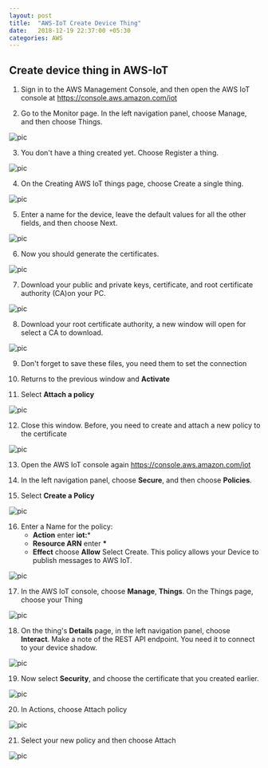 ```yaml
---
layout: post
title:  "AWS-IoT Create Device Thing"
date:   2018-12-19 22:37:00 +05:30
categories: AWS
---
```


## Create device thing in AWS-IoT

1. Sign in to the AWS Management Console, and then open the AWS IoT console at https://console.aws.amazon.com/iot

2. Go to the Monitor page. In the left navigation panel, choose Manage, and then choose Things.

![pic](pictures/AWS/AWS_Console.png)

3. You don't have a thing created yet. Choose Register a thing.

![pic](pictures/AWS/AWS_Console_Manage_Register.png)

4. On the Creating AWS IoT things page, choose Create a single thing.

![pic](pictures/AWS/AWS_Console_Manage_Register_things.png)

5. Enter a name for the device, leave the default values for all the other fields, and then choose Next.

![pic](pictures/AWS/AWS_Console_Manage_Register_Device.png)

6. Now you should generate the certificates.

![pic](pictures/AWS/AWS_Console_Manage_Certificates.png)

7. Download your public and private keys, certificate, and root certificate authority (CA)on your PC. 

![pic](pictures/AWS/AWS_Console_Manage_Certificates_Download.png)

8. Download your root certificate authority, a new window will open for select a CA to download.

![pic](pictures/AWS/AWS_Console_Manage_Certificates_Download_CA.png)

9. Don't forget to save these files, you need them to set the connection

10. Returns to the previous window and **Activate** 

11. Select **Attach a policy**

![pic](pictures/AWS/AWS_Console_Manage_Certificates_Download.png)

12. Close this window. Before, you need to create and attach a new policy to the certificate

![pic](pictures/AWS/AWS_Console_Manage_Certificates_AttachPolicy.png)

13. Open the AWS IoT console again https://console.aws.amazon.com/iot

14. In the left navigation panel, choose **Secure**, and then choose **Policies**. 

15. Select **Create a Policy**

![pic](pictures/AWS/AWS_Console_Secure_Policies.png)

16. Enter a Name for the policy:
    - **Action**        enter **iot:***
    - **Resource ARN**  enter **\***
    - **Effect**        choose **Allow**
Select Create. This policy allows your Device to publish messages to AWS IoT.

![pic](pictures/AWS/AWS_Console_Secure_Policies_Create_Device.png)

17. In the AWS IoT console, choose **Manage**, **Things**. On the Things page, choose your Thing

![pic](pictures/AWS/AWS_Console_Manage_Things_Device.png)

18. On the thing's **Details** page, in the left navigation panel, choose **Interact**.
Make a note of the REST API endpoint. You need it to connect to your device shadow.

![pic](pictures/AWS/AWS_Console_Manage_Things_Details_Interact_Device.png)

19. Now select **Security**, and choose the certificate that you created earlier. 

![pic](pictures/AWS/AWS_Console_Manage_Things_Details_Security_Device.png)

20. In Actions, choose Attach policy

![pic](pictures/AWS/AWS_Console_Manage_Things_Details_Security_Policy_Device.png)

21. Select your new policy and then choose Attach 

![pic](pictures/AWS/AWS_Console_Manage_Things_Details_Security_Policy_Attach_Device.png)
